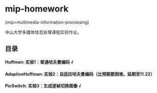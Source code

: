 # mip-homework

(mip=multimedia-information-processing)

中山大学多媒体信息处理课程实验作业。

## 目录
#### Huffman: 实验1：普通哈夫曼编码 √
#### AdaptiveHuffman: 实验2：自适应哈夫曼编码（比预期要困难，延期至11.22）
#### PicSwitch: 实验3：生成逐帧切换图像 √

